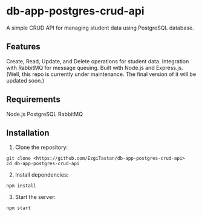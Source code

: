 # db-app-postgres-crud-api
A simple CRUD API for managing student data using PostgreSQL database.

## Features
Create, Read, Update, and Delete operations for student data.
Integration with RabbitMQ for message queuing.
Built with Node.js and Express.js. (Well, this repo is currently under maintenance. The final version of it will be updated soon.)
## Requirements
Node.js
PostgreSQL
RabbitMQ

## Installation
1. Clone the repository:
```
git clone <https://github.com/EzgiTastan/db-app-postgres-crud-api>
cd db-app-postgres-crud-api
```

2. Install dependencies:
```
npm install
```

3. Start the server:
```
npm start
```
